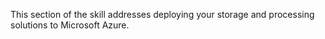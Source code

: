 This section of the skill addresses deploying your storage and processing solutions to Microsoft Azure.

